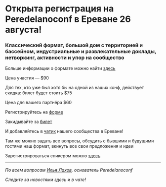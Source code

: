 # Открыта регистрация на **Peredelanoconf** в Ереване 26 августа!

### Классический формат, большой дом с территорией и бассейном, индустриальные и развлекательные доклады, нетворкинг, активности и упор на сообщество

Больше информации о формате можно найти [здесь](/./confs/standard.md)

Цена участия — $90

Для тех, кто уже был хотя бы на одной из наших конф, действует скидка: билет будет стоить $75

Цена для вашего партнёра $60

Регистрируйтесь на [форме]( https://docs.google.com/forms/d/1CGFBA4XD0R2bA3337NN1O9x2yokZmtlTkY5XhpuVtsY)

Закидывайте за [билет](/./guides/how-to-pay.md)

И добавляйтесь в [чатик](https://t.me/peredelanoconfyerevan) нашего сообщества в Ереване! 

Там же можно задать все вопросы, обсудить с бывшими и будущими гостями наш формат, вкинуть все свои предложения и идеи

Зарегистрироваться спикером можно [здесь](/./guides/tech-speech.md)

---

_По всем вопросам [Илья Лахов](https://t.me/ilakhov), основатель Peredelanoconf_

_Следите за новостями здесь и в чате!_
